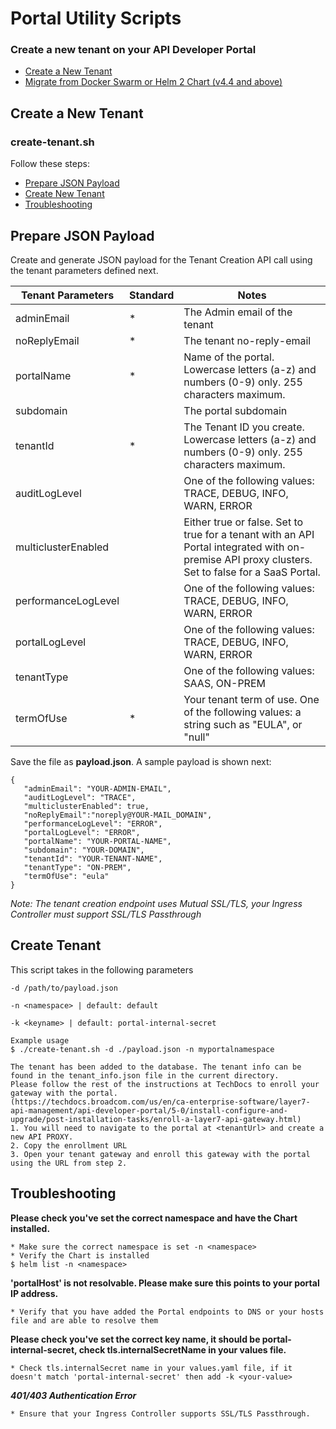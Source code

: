 # Portal Utility Scripts

### Create a new tenant on your API Developer Portal
* [Create a New Tenant ](#create-a-new-tenant)
* [Migrate from Docker Swarm or Helm 2 Chart (v4.4 and above)](portal-migration/README.md)

## Create a New Tenant
### create-tenant.sh
Follow these steps:
* [Prepare JSON Payload](#prepare-json-payload)
* [Create New Tenant](#create-tenant)
* [Troubleshooting](#troubleshooting)

## Prepare JSON Payload
Create and generate JSON payload for the Tenant Creation API call using the tenant parameters defined next. 

|Tenant Parameters|Standard|Notes|
|---|---|---|		
|adminEmail|*|The Admin email of the tenant|
|noReplyEmail|*|The tenant no-reply-email|
|portalName|*|Name of the portal. Lowercase letters (a-z) and numbers (0-9) only. 255 characters maximum.|
|subdomain| |The portal subdomain|
|tenantId|*|The Tenant ID you create. Lowercase letters (a-z) and numbers (0-9) only. 255 characters maximum.|
|auditLogLevel||One of the following values: TRACE, DEBUG, INFO, WARN, ERROR|
|multiclusterEnabled||Either true or false. Set to true for a tenant with an API Portal integrated with on-premise API proxy clusters. Set to false for a SaaS Portal.|
|performanceLogLevel||One of the following values: TRACE, DEBUG, INFO, WARN, ERROR|
|portalLogLevel||One of the following values: TRACE, DEBUG, INFO, WARN, ERROR|
|tenantType||One of the following values: SAAS, ON-PREM|
|termOfUse|*|Your tenant term of use. One of the following values: a string such as "EULA", or "null"| 

Save the file as **payload.json**. A sample payload is shown next:
```
{
   "adminEmail": "YOUR-ADMIN-EMAIL",
   "auditLogLevel": "TRACE",
   "multiclusterEnabled": true,
   "noReplyEmail":"noreply@YOUR-MAIL_DOMAIN",
   "performanceLogLevel": "ERROR",
   "portalLogLevel": "ERROR",
   "portalName": "YOUR-PORTAL-NAME",
   "subdomain": "YOUR-DOMAIN",
   "tenantId": "YOUR-TENANT-NAME",
   "tenantType": "ON-PREM",
   "termOfUse": "eula"
}
```

*Note: The tenant creation endpoint uses Mutual SSL/TLS, your Ingress Controller must support SSL/TLS Passthrough*

## Create Tenant
This script takes in the following parameters

```
-d /path/to/payload.json

-n <namespace> | default: default

-k <keyname> | default: portal-internal-secret

Example usage
$ ./create-tenant.sh -d ./payload.json -n myportalnamespace

The tenant has been added to the database. The tenant info can be found in the tenant_info.json file in the current directory.
Please follow the rest of the instructions at TechDocs to enroll your gateway with the portal.
(https://techdocs.broadcom.com/us/en/ca-enterprise-software/layer7-api-management/api-developer-portal/5-0/install-configure-and-upgrade/post-installation-tasks/enroll-a-layer7-api-gateway.html)
1. You will need to navigate to the portal at <tenantUrl> and create a new API PROXY. 
2. Copy the enrollment URL
3. Open your tenant gateway and enroll this gateway with the portal using the URL from step 2.

```
## Troubleshooting

**Please check you've set the correct namespace and have the Chart installed.**
```
* Make sure the correct namespace is set -n <namespace>
* Verify the Chart is installed
$ helm list -n <namespace>
```
 **'portalHost' is not resolvable. Please make sure this points to your portal IP address.**
```
* Verify that you have added the Portal endpoints to DNS or your hosts file and are able to resolve them
```
 **Please check you've set the correct key name, it should be portal-internal-secret, check tls.internalSecretName in your values file.**
 ```
* Check tls.internalSecret name in your values.yaml file, if it doesn't match 'portal-internal-secret' then add -k <your-value>
```
***401/403 Authentication Error***
```
* Ensure that your Ingress Controller supports SSL/TLS Passthrough.
```
